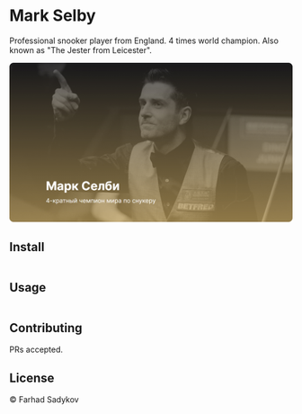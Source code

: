 # Mark Selby

Professional snooker player from England.
4 times world champion.
Also known as "The Jester from Leicester".

![Project photo](/project-photo.jpg)

## Install

```
```

## Usage

```
```

## Contributing

PRs accepted.

## License

© Farhad Sadykov
